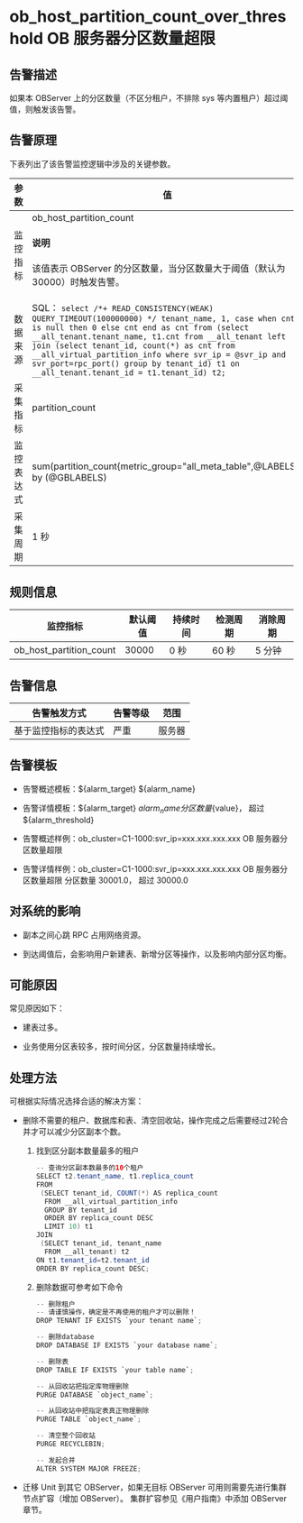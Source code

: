 ob_host_partition_count_over_threshold OB 服务器分区数量超限
========================================================================



**告警描述**
-----------------------------

如果本 OBServer 上的分区数量（不区分租户，不排除 sys 等内置租户）超过阈值，则触发该告警。

告警原理
-------------------------

下表列出了该告警监控逻辑中涉及的关键参数。


|  参数   |                                                                                                                                                                                                                               值                                                                                                                                                                                                                               |
|-------|---------------------------------------------------------------------------------------------------------------------------------------------------------------------------------------------------------------------------------------------------------------------------------------------------------------------------------------------------------------------------------------------------------------------------------------------------------------|
| 监控指标  | ob_host_partition_count <main id="notice" type='explain'><h4>说明</h4><p>该值表示 OBServer 的分区数量，当分区数量大于阈值（默认为 30000）时触发告警。</p></main>                                                                                                                                                                                                                                                                                                                                                 |
| 数据来源  | SQL： ```select /*+ READ_CONSISTENCY(WEAK) QUERY_TIMEOUT(100000000) */ tenant_name, 1, case when cnt is null then 0 else cnt end as cnt from (select __all_tenant.tenant_name, t1.cnt from __all_tenant left join (select tenant_id, count(*) as cnt from __all_virtual_partition_info where svr_ip = @svr_ip and svr_port=rpc_port() group by tenant_id) t1 on __all_tenant.tenant_id = t1.tenant_id) t2; ```  |
| 采集指标  | partition_count                                                                                                                                                                                                                                                                                                                                                                                                                                               |
| 监控表达式 | sum(partition_count{metric_group="all_meta_table",@LABELS}) by (@GBLABELS)                                                                                                                                                                                                                                                                                                                                                                                    |
| 采集周期  | 1 秒                                                                                                                                                                                                                                                                                                                                                                                                                                                           |



**规则信息**
-----------------------------



|          监控指标           | 默认阈值  | 持续时间 | 检测周期 | 消除周期 |
|-------------------------|-------|------|------|------|
| ob_host_partition_count | 30000 | 0 秒  | 60 秒 | 5 分钟 |



**告警信息**
-----------------------------



|   告警触发方式   | 告警等级 | 范围  |
|------------|------|-----|
| 基于监控指标的表达式 | 严重   | 服务器 |



**告警模板**
-----------------------------

* 告警概述模板：${alarm_target} ${alarm_name}



* 告警详情模板：${alarm_target} ${alarm_name}分区数量${value}， 超过 ${alarm_threshold}



* 告警概述样例：ob_cluster=C1-1000:svr_ip=xxx.xxx.xxx.xxx OB 服务器分区数量超限



* 告警详情样例：ob_cluster=C1-1000:svr_ip=xxx.xxx.xxx.xxx OB 服务器分区数量超限 分区数量 30001.0， 超过 30000.0






**对系统的影响**
-------------------------------

* 副本之间心跳 RPC 占用网络资源。



* 到达阈值后，会影响用户新建表、新增分区等操作，以及影响内部分区均衡。






**可能原因**
-----------------------------

常见原因如下：

* 建表过多。



* 业务使用分区表较多，按时间分区，分区数量持续增长。






**处理方法**
-----------------------------

可根据实际情况选择合适的解决方案：

* 删除不需要的租户、数据库和表、清空回收站，操作完成之后需要经过2轮合并才可以减少分区副本个数。

  1. 找到区分副本数量最多的租户

     ```java
     -- 查询分区副本数最多的10个租户
     SELECT t2.tenant_name, t1.replica_count
     FROM
      (SELECT tenant_id, COUNT(*) AS replica_count
       FROM __all_virtual_partition_info
       GROUP BY tenant_id
       ORDER BY replica_count DESC
       LIMIT 10) t1
     JOIN
      (SELECT tenant_id, tenant_name
       FROM __all_tenant) t2
     ON t1.tenant_id=t2.tenant_id
     ORDER BY replica_count DESC;
     ```



  2. 删除数据可参考如下命令

     ```java
     -- 删除租户
     -- 请谨慎操作，确定是不再使用的租户才可以删除！
     DROP TENANT IF EXISTS `your tenant name`;

     -- 删除database
     DROP DATABASE IF EXISTS `your database name`;

     -- 删除表
     DROP TABLE IF EXISTS `your table name`;

     -- 从回收站把指定库物理删除
     PURGE DATABASE `object_name`;

     -- 从回收站中把指定表真正物理删除
     PURGE TABLE `object_name`;

     -- 清空整个回收站
     PURGE RECYCLEBIN;

     -- 发起合并
     ALTER SYSTEM MAJOR FREEZE;
     ```






* 迁移 Unit 到其它 OBServer，如果无目标 OBServer 可用则需要先进行集群节点扩容（增加 OBServer）。 集群扩容参见《用户指南》中添加 OBServer 章节。






